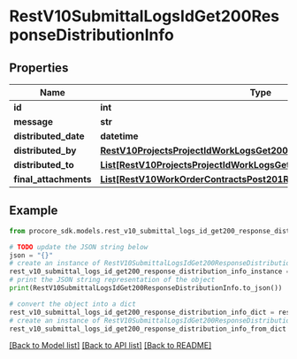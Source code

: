 # RestV10SubmittalLogsIdGet200ResponseDistributionInfo


## Properties

Name | Type | Description | Notes
------------ | ------------- | ------------- | -------------
**id** | **int** |  | [optional] 
**message** | **str** |  | [optional] 
**distributed_date** | **datetime** |  | [optional] 
**distributed_by** | [**RestV10ProjectsProjectIdWorkLogsGet200ResponseInnerCreatedBy**](RestV10ProjectsProjectIdWorkLogsGet200ResponseInnerCreatedBy.md) |  | [optional] 
**distributed_to** | [**List[RestV10ProjectsProjectIdWorkLogsGet200ResponseInnerCreatedBy]**](RestV10ProjectsProjectIdWorkLogsGet200ResponseInnerCreatedBy.md) |  | [optional] 
**final_attachments** | [**List[RestV10WorkOrderContractsPost201ResponseAttachmentsInner]**](RestV10WorkOrderContractsPost201ResponseAttachmentsInner.md) |  | [optional] 

## Example

```python
from procore_sdk.models.rest_v10_submittal_logs_id_get200_response_distribution_info import RestV10SubmittalLogsIdGet200ResponseDistributionInfo

# TODO update the JSON string below
json = "{}"
# create an instance of RestV10SubmittalLogsIdGet200ResponseDistributionInfo from a JSON string
rest_v10_submittal_logs_id_get200_response_distribution_info_instance = RestV10SubmittalLogsIdGet200ResponseDistributionInfo.from_json(json)
# print the JSON string representation of the object
print(RestV10SubmittalLogsIdGet200ResponseDistributionInfo.to_json())

# convert the object into a dict
rest_v10_submittal_logs_id_get200_response_distribution_info_dict = rest_v10_submittal_logs_id_get200_response_distribution_info_instance.to_dict()
# create an instance of RestV10SubmittalLogsIdGet200ResponseDistributionInfo from a dict
rest_v10_submittal_logs_id_get200_response_distribution_info_from_dict = RestV10SubmittalLogsIdGet200ResponseDistributionInfo.from_dict(rest_v10_submittal_logs_id_get200_response_distribution_info_dict)
```
[[Back to Model list]](../README.md#documentation-for-models) [[Back to API list]](../README.md#documentation-for-api-endpoints) [[Back to README]](../README.md)


